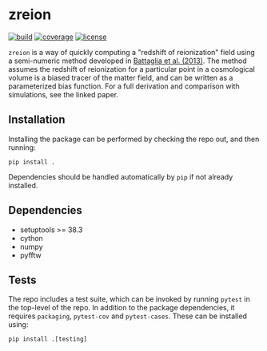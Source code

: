 # zreion

[![build](https://github.com/plaplant/zreion/workflows/Run%20Tests/badge.svg?branch=main)](https://github.com/plaplant/zreion/actions)
[![coverage](https://codecov.io/gh/plaplant/zreion/badge.svg?branch=main)](https://codecov.io/gh/plaplant/zreion)
[![license](https://img.shields.io/github/license/plaplant/zreion)](https://opensource.org/licenses/MIT)

`zreion` is a way of quickly computing a "redshift of reionization" field using
a semi-numeric method developed in [Battaglia et
al. (2013)](https://ui.adsabs.harvard.edu/abs/2013ApJ...776...81B/abstract). The
method assumes the redshift of reionization for a particular point in a
cosmological volume is a biased tracer of the matter field, and can be written
as a parameterized bias function. For a full derivation and comparison with
simulations, see the linked paper.

## Installation

Installing the package can be performed by checking the repo out, and then running:

```
pip install .
```

Dependencies should be handled automatically by `pip` if not already installed.

## Dependencies

* setuptools >= 38.3
* cython
* numpy
* pyfftw

## Tests

The repo includes a test suite, which can be invoked by running `pytest` in the
top-level of the repo. In addition to the package dependencies, it requires
`packaging`, `pytest-cov` and `pytest-cases`. These can be installed using:

```
pip install .[testing]
```

